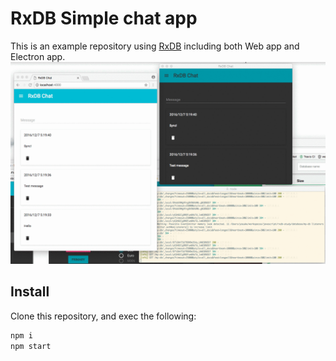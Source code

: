 # RxDB Simple chat app

This is an example repository using [RxDB](https://github.com/pubkey/rxdb) including both Web app and Electron app.
![screen](screen.gif)

## Install

Clone this repository, and exec the following:

```sh
npm i
npm start
```

